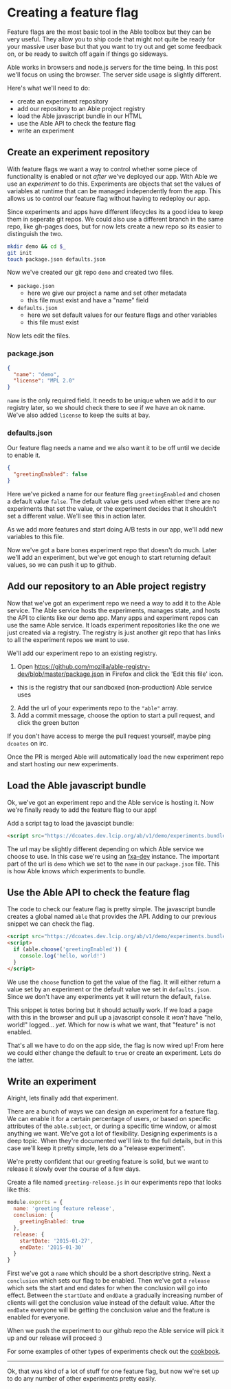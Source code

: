 # Creating a feature flag

Feature flags are the most basic tool in the Able toolbox but they can be very useful. They allow you to ship code that might not quite be ready for your massive user base but that you want to try out and get some feedback on, or be ready to switch off again if things go sideways.

Able works in browsers and node.js servers for the time being. In this post we'll focus on using the browser. The server side usage is slightly different.

Here's what we'll need to do:

- create an experiment repository
- add our repository to an Able project registry
- load the Able javascript bundle in our HTML
- use the Able API to check the feature flag
- write an experiment

## Create an experiment repository

With feature flags we want a way to control whether some piece of functionality is enabled or not *after* we've deployed our app. With Able we use an *experiment* to do this. Experiments are objects that set the values of variables at runtime that can be managed independently from the app. This allows us to control our feature flag without having to redeploy our app.

Since experiments and apps have different lifecycles its a good idea to keep them in seperate git repos. We could also use a different branch in the same repo, like gh-pages does, but for now lets create a new repo so its easier to distinguish the two.

```sh
mkdir demo && cd $_
git init
touch package.json defaults.json
```

Now we've created our git repo `demo` and created two files.

- `package.json`
  - here we give our project a name and set other metadata
  - this file must exist and have a "name" field
- `defaults.json`
  - here we set default values for our feature flags and other variables
  - this file must exist

Now lets edit the files.

### package.json

```json
{
  "name": "demo",
  "license": "MPL 2.0"
}
```

`name` is the only required field. It needs to be unique when we add it to our registry later, so we should check there to see if we have an ok name. We've also added `license` to keep the suits at bay.

### defaults.json

Our feature flag needs a name and we also want it to be off until we decide to enable it.

```json
{
  "greetingEnabled": false
}
```

Here we've picked a name for our feature flag `greetingEnabled` and chosen a default value `false`. The default value gets used when either there are no experiments that set the value, or the experiment decides that it shouldn't set a different value. We'll see this in action later.

As we add more features and start doing A/B tests in our app, we'll add new variables to this file.

Now we've got a bare bones experiment repo that doesn't do much. Later we'll add an experiment, but we've got enough to start returning default values, so we can push it up to github.

## Add our repository to an Able project registry

Now that we've got an experiment repo we need a way to add it to the Able service. The Able service hosts the experiments, manages state, and hosts the API to clients like our demo app. Many apps and experiment repos can use the same Able service. It loads experiment repositories like the one we just created via a registry. The registry is just another git repo that has links to all the experiment repos we want to use.

We'll add our experiment repo to an existing registry.

1. Open https://github.com/mozilla/able-registry-dev/blob/master/package.json in Firefox and click the 'Edit this file' icon.
  - this is the registry that our sandboxed (non-production) Able service uses
2. Add the url of your experiments repo to the `"able"` array.
3. Add a commit message, choose the option to start a pull request, and click the green button

If you don't have access to merge the pull request yourself, maybe ping `dcoates` on irc.

Once the PR is merged Able will automatically load the new experiment repo and start hosting our new experiments.

## Load the Able javascript bundle

Ok, we've got an experiment repo and the Able service is hosting it. Now we're finally ready to add the feature flag to our app!

Add a script tag to load the javascipt bundle:

```html
<script src="https://dcoates.dev.lcip.org/ab/v1/demo/experiments.bundle.js"></script>
```

The url may be slightly different depending on which Able service we choose to use. In this case we're using an [fxa-dev](https://github.com/mozilla/fxa-dev) instance. The important part of the url is `demo` which we set to the `name` in our `package.json` file. This is how Able knows which experiments to bundle.


## Use the Able API to check the feature flag

The code to check our feature flag is pretty simple. The javascript bundle creates a global named `able` that provides the API. Adding to our previous snippet we can check the flag.

```html
<script src="https://dcoates.dev.lcip.org/ab/v1/demo/experiments.bundle.js"></script>
<script>
  if (able.choose('greetingEnabled')) {
    console.log('hello, world!')
  }
</script>
```

We use the `choose` function to get the value of the flag. It will either return a value set by an experiment or the default value we set in `defaults.json`. Since we don't have any experiments yet it will return the default, `false`.

This snippet is totes boring but it should actually work. If we load a page with this in the browser and pull up a javascript console it *won't* have "hello, world!" logged... *yet*. Which for now is what we want, that "feature" is not enabled.

That's all we have to do on the app side, the flag is now wired up! From here we could either change the default to `true` or create an experiment. Lets do the latter.

## Write an experiment

Alright, lets finally add that experiment.

There are a bunch of ways we can design an experiment for a feature flag. We can enable it for a certain percentage of users, or based on specific attributes of the `able.subject`, or during a specific time window, or almost anything we want. We've got a lot of flexibility. Designing experiments is a deep topic. When they're documented we'll link to the full details, but in this case we'll keep it pretty simple, lets do a "release experiment".

We're pretty confident that our greeting feature is solid, but we want to release it slowly over the course of a few days.

Create a file named `greeting-release.js` in our experiments repo that looks like this:

```js
module.exports = {
  name: 'greeting feature release',
  conclusion: {
    greetingEnabled: true
  },
  release: {
    startDate: '2015-01-27',
    endDate: '2015-01-30'
  }
}
```

First we've got a `name` which should be a short descriptive string. Next a `conclusion` which sets our flag to be enabled. Then we've got a `release` which sets the start and end dates for when the conclusion will go into effect. Between the `startDate` and `endDate` a gradually increasing number of clients will get the conclusion value instead of the default value. After the `endDate` everyone will be getting the conclusion value and the feature is enabled for everyone.

When we push the experiment to our github repo the Able service will pick it up and our release will proceed :)

For some examples of other types of experiments check out the [cookbook](cookbook.md).

---

Ok, that was kind of a lot of stuff for one feature flag, but now we're set up to do any number of other experiments pretty easily.

